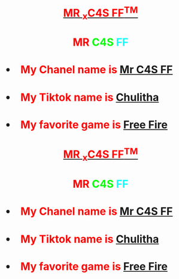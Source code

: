 <html>

<head>
    <title>CJR ELECTRONICS IDH</title>
</head>
<body><h1><u><b><p align ="center">
<font size=''5" face=''verdana" color="#ff0000">MR <sub>x</sub>C4S FF<sup>TM</sup></font></u></h1>
<h1><p align ="center">
<font size=''5" face=''verdana" color="#FF0000">MR </font>
<font size=''5" face=''verdana" color="#00FF00">C4S </font>
<font size=''5" face=''verdana" color="#00FFFF">FF</font>
</h1><h1><li>
<font size=''5" face=''verdana" color="#FF0000">My Chanel name is</font>
<b><a href="https://www.youtube.com/@mrc4sff">Mr C4S FF </a>
</h1><h1><li>
<font size=''5" face=''verdana" color="#FF0000">My Tiktok name is</font>
<b><a href="https://www.tiktok.com/@mr_c4s_ff_0726?is_from_webapp=1&sender_device=pc">Chulitha</a></h1>
<h1><li>
<font size=''5" face=''verdana" color="#FF0000">My favorite game is</font>
<b><a href="https://play.google.com/store/apps/details?id=com.dts.freefireth">Free Fire</a></h1></font>

</body>
</cms>
</html>    

</title>
</head>
<body><h1><u><b><p align ="center">
<font size=''5" face=''verdana" color="#ff0000">MR <sub>x</sub>C4S FF<sup>TM</sup></font></u></h1>
<h1><p align ="center">
<font size=''5" face=''verdana" color="#FF0000">MR </font>
<font size=''5" face=''verdana" color="#00FF00">C4S </font>
<font size=''5" face=''verdana" color="#00FFFF">FF</font>
</h1><h1><li>
<font size=''5" face=''verdana" color="#FF0000">My Chanel name is</font>
<b><a href="https://www.youtube.com/@mrc4sff">Mr C4S FF </a>
</h1><h1><li>
<font size=''5" face=''verdana" color="#FF0000">My Tiktok name is</font>
<b><a href="https://www.tiktok.com/@mr_c4s_ff_0726?is_from_webapp=1&sender_device=pc">Chulitha</a></h1>
<h1><li>
<font size=''5" face=''verdana" color="#FF0000">My favorite game is</font>
<b><a href="https://play.google.com/store/apps/details?id=com.dts.freefireth">Free Fire</a></h1></font>

</body>
</cms>
</html>    

